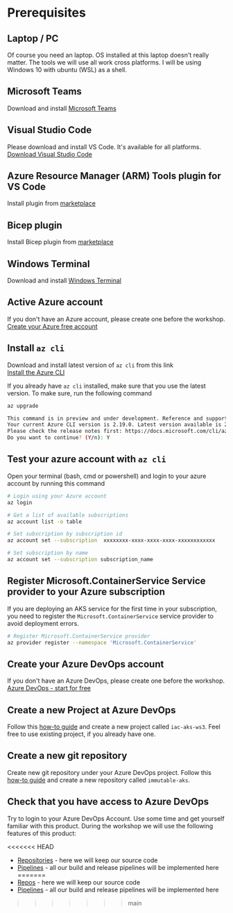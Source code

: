 # Prerequisites

## Laptop / PC

Of course you need an laptop. OS installed at this laptop doesn't really matter. The tools we will use all work cross platforms. I will be using Windows 10 with ubuntu (WSL) as a shell.

## Microsoft Teams

Download and install [Microsoft Teams](https://products.office.com/en-US/microsoft-teams/group-chat-software)


## Visual Studio Code

Please download and install VS Code. It's available for all platforms.
[Download Visual Studio Code](https://code.visualstudio.com/download)

## Azure Resource Manager (ARM) Tools plugin for VS Code

Install plugin from [marketplace](https://marketplace.visualstudio.com/items?itemName=msazurermtools.azurerm-vscode-tools) 

## Bicep plugin

Install Bicep plugin from [marketplace](https://marketplace.visualstudio.com/items?itemName=ms-azuretools.vscode-bicep) 
 
## Windows Terminal

Download and install [Windows Terminal](https://www.microsoft.com/en-us/p/windows-terminal/9n0dx20hk701?activetab=pivot:overviewtab&atc=true)

## Active Azure account

If you don't have an Azure account, please create one before the workshop.
[Create your Azure free account](https://azure.microsoft.com/en-us/free/?WT.mc_id=AZ-MVP-5003837)

## Install `az cli`

Download and install latest version of `az cli` from this link  
[Install the Azure CLI](https://docs.microsoft.com/en-us/cli/azure/install-azure-cli?view=azure-cli-latest&WT.mc_id=AZ-MVP-5003837)

If you already have `az cli` installed, make sure that you use the latest version. To make sure, run the following command

```bash
az upgrade

This command is in preview and under development. Reference and support levels: https://aka.ms/CLI_refstatus
Your current Azure CLI version is 2.19.0. Latest version available is 2.19.1.
Please check the release notes first: https://docs.microsoft.com/cli/azure/release-notes-azure-cli
Do you want to continue? (Y/n): Y
```

## Test your azure account with `az cli`

Open your terminal (bash, cmd or powershell) and login to your azure account by running this command

```bash
# Login using your Azure account
az login

# Get a list of available subscriptions
az account list -o table

# Set subscription by subscription id
az account set --subscription  xxxxxxxx-xxxx-xxxx-xxxx-xxxxxxxxxxxx

# Set subscription by name
az account set --subscription subscription_name
```

## Register Microsoft.ContainerService Service provider to your Azure subscription

If you are deploying an AKS service for the first time in your subscription, you need to register the `Microsoft.ContainerService` service provider to avoid deployment errors.

```bash
# Register Microsoft.ContainerService provider
az provider register --namespace 'Microsoft.ContainerService'
```

## Create your Azure DevOps account

If you don't have an Azure DevOps, please create one before the workshop.
[Azure DevOps - start for free](https://azure.microsoft.com/en-gb/services/devops/)

## Create a new Project at Azure DevOps

Follow this [how-to guide](https://docs.microsoft.com/en-us/azure/devops/organizations/projects/create-project?view=azure-devops&tabs=preview-page) and create a new project called `iac-aks-ws3`. Feel free to use existing project, if you already have one.

## Create a new git repository

Create new git repository under your Azure DevOps project. Follow this [how-to guide](https://docs.microsoft.com/en-us/azure/devops/repos/git/create-new-repo?toc=%2Fazure%2Fdevops%2Forganizations%2Ftoc.json&bc=%2Fazure%2Fdevops%2Forganizations%2Fbreadcrumb%2Ftoc.json&view=azure-devops) and create a new repository called `immutable-aks`.

## Check that you have access to Azure DevOps

Try to login to your Azure DevOps Account. Use some time and get yourself familiar with this product. During the workshop we will use the following features of this product:

<<<<<<< HEAD
* [Repositories](https://docs.microsoft.com/en-gb/azure/devops/repos/get-started/what-is-repos?view=azure-devops) - here we will keep our source code
* [Pipelines](https://docs.microsoft.com/en-gb/azure/devops/pipelines/get-started/what-is-azure-pipelines?view=azure-devops) - all our build and release pipelines will be implemented here
=======
* [Repos](https://docs.microsoft.com/en-gb/azure/devops/repos/get-started/what-is-repos?view=azure-devops) - here we will keep our source code
* [Pipelines](https://docs.microsoft.com/en-gb/azure/devops/pipelines/get-started/what-is-azure-pipelines?view=azure-devops) - all our build and release pipelines will be implemented here
>>>>>>> main
